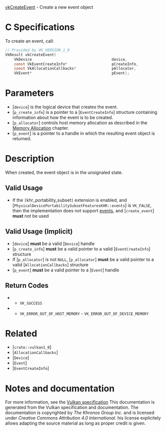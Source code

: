 [vkCreateEvent](https://www.khronos.org/registry/vulkan/specs/1.3-extensions/man/html/vkCreateEvent.html) - Create a new event object

# C Specifications
To create an event, call:
```c
// Provided by VK_VERSION_1_0
VkResult vkCreateEvent(
    VkDevice                                    device,
    const VkEventCreateInfo*                    pCreateInfo,
    const VkAllocationCallbacks*                pAllocator,
    VkEvent*                                    pEvent);
```

# Parameters
- [`device`] is the logical device that creates the event.
- [`p_create_info`] is a pointer to a [`EventCreateInfo`] structure containing information about how the event is to be created.
- [`p_allocator`] controls host memory allocation as described in the [Memory Allocation](https://www.khronos.org/registry/vulkan/specs/1.3-extensions/html/vkspec.html#memory-allocation) chapter.
- [`p_event`] is a pointer to a handle in which the resulting event object is returned.

# Description
When created, the event object is in the unsignaled state.
## Valid Usage
-    If the `[`khr_portability_subset`]` extension is enabled, and [`PhysicalDevicePortabilitySubsetFeaturesKHR::events`] is `VK_FALSE`, then the implementation does not support [events](https://www.khronos.org/registry/vulkan/specs/1.3-extensions/html/vkspec.html#synchronization-events), and [`create_event`] **must**  not be used

## Valid Usage (Implicit)
-  [`device`] **must**  be a valid [`Device`] handle
-  [`p_create_info`] **must**  be a valid pointer to a valid [`EventCreateInfo`] structure
-    If [`p_allocator`] is not `NULL`, [`p_allocator`] **must**  be a valid pointer to a valid [`AllocationCallbacks`] structure
-  [`p_event`] **must**  be a valid pointer to a [`Event`] handle

## Return Codes
*   - `VK_SUCCESS` 
*   - `VK_ERROR_OUT_OF_HOST_MEMORY`  - `VK_ERROR_OUT_OF_DEVICE_MEMORY`

# Related
- [`crate::vulkan1_0`]
- [`AllocationCallbacks`]
- [`Device`]
- [`Event`]
- [`EventCreateInfo`]

# Notes and documentation
For more information, see the [Vulkan specification](https://www.khronos.org/registry/vulkan/specs/1.3-extensions/html/vkspec.html)
This documentation is generated from the Vulkan specification and documentation.
The documentation is copyrighted by *The Khronos Group Inc.* and is licensed under *Creative Commons Attribution 4.0 International*.
his license explicitely allows adapting the source material as long as proper credit is given.
        